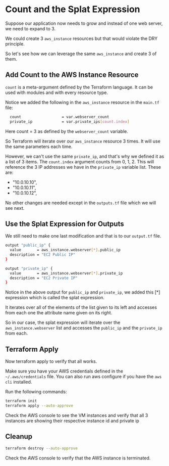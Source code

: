 # Count and the Splat Expression

Suppose our application now needs to grow and instead of one web server, we need to expand to 3.

We could create 3 `aws_instance` resources but that would violate the DRY principle.

So let's see how we can leverage the same `aws_instance` and create 3 of them.

## Add Count to the AWS Instance Resource

`count` is a meta-argument defined by the Terraform language. It can be used with modules and with every resource type.

Notice we added the following in the `aws_instance` resource in the `main.tf` file:

```bash
  count                  = var.webserver_count
  private_ip             = var.private_ips[count.index]
```

Here count = 3 as defined by the `webserver_count` variable.

So Terraform will iterate over our `aws_instance` resource 3 times. It will use the same parameters each time.

However, we can't use the same `private_ip`, and that's why we defined it as a list of 3 items. The `count.index` argument counts from 0, 1, 2. This will reference the 3 IP addresses we have in the `private_ip` variable list. These are: 
- "10.0.10.10",
- "10.0.10.11",
- "10.0.10.12",

No other changes are needed except in the `outputs.tf` file which we will see next.

## Use the Splat Expression for Outputs

We still need to make one last modification and that is to our `output.tf` file.

```bash
output "public_ip" {
  value       = aws_instance.webserver[*].public_ip
  description = "EC2 Public IP"
}

output "private_ip" {
  value       = aws_instance.webserver[*].private_ip
  description = "EC2 Private IP"
}
```

Notice in the above output for `public_ip` and `private_ip`, we added this [*] expression which is called the splat expression.

It iterates over all of the elements of the list given to its left and accesses from each one the attribute name given on its right.

So in our case, the splat expression will iterate over the `aws_instance.webserver` list and accesses the `public_ip` and the `private_ip` from each.

## Terraform Apply

Now terraform apply to verify that all works.

Make sure you have your AWS credentials defined in the `~/.aws/credentials` file. You can also run aws configure if you have the `aws cli` installed.

Run the following commands:
```bash
terraform init
terraform apply --auto-approve
```

Check the AWS console to see the VM instances and verify that all 3 instances are showing their respective instance id and private ip

## Cleanup

```bash
terraform destroy --auto-approve
```

Check the AWS console to verify that the AWS instance is terminated.